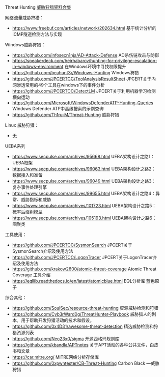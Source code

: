 Threat Hunting [威胁狩猎资料合集]()

网络流量威胁狩猎：
- https://www.freebuf.com/articles/network/202634.html   基于统计分析的ICMP隧道检测方法与实现

Windows威胁狩猎：
- https://github.com/infosecn1nja/AD-Attack-Defense    AD杀伤链攻击与防御
- https://speakerdeck.com/heirhabarov/hunting-for-privilege-escalation-in-windows-environment   在Windows环境中寻找权限提升
- https://github.com/beahunt3r/Windows-Hunting   Windows狩猎
- https://github.com/JPCERTCC/ToolAnalysisResultSheet   JPCERT关于内网渗透常用的49个工具在windows下的事件分析
- https://github.com/JPCERTCC/DetectLM   JPCERT关于利用机器学习检测横向运动
- https://github.com/Microsoft/WindowsDefenderATP-Hunting-Queries   Windows Defender ATP中高级搜索的示例查询
- https://github.com/Th1ru-M/Threat-Hunting   威胁狩猎

Linux 威胁狩猎：
- 无


UEBA系列
- https://www.secpulse.com/archives/95668.html  UEBA架构设计之路1：UEBA框架
- https://www.secpulse.com/archives/96063.html  UEBA架构设计之路2：数据接入和准备
- https://www.secpulse.com/archives/96049.html  UEBA架构设计之路3：复杂事件处理引擎
- https://www.secpulse.com/archives/99655.html  UEBA架构设计之路4：异常、威胁指标和威胁
- https://www.secpulse.com/archives/101723.html UEBA架构设计之路5： 概率后缀树模型
- https://www.secpulse.com/archives/105193.html UEBA架构设计之路6： 图聚类


工具使用：
- https://github.com/JPCERTCC/SysmonSearch   JPCERT关于SysmonSearch介绍及使用方法
- https://github.com/JPCERTCC/LogonTracer    JPCERT关于LogonTracer介绍及使用方法
- https://github.com/krakow2600/atomic-threat-coverage   Atomic Threat Coverage 工具介绍
- https://eqllib.readthedocs.io/en/latest/atomicblue.html    EQL分析库 蓝色原子

综合其他：
- <https://github.com/SoulSec/resource-threat-hunting>   资源威胁检测和狩猎
- https://github.com/Cyb3rWard0g/ThreatHunter-Playbook   威胁猎人的剧本，用于帮助开发狩猎活动的技术和假设。
- https://github.com/0x4D31/awesome-threat-detection   精选威胁检测和狩猎资源列表
- https://github.com/Neo23x0/sigma   开源西格玛规则库
- https://github.com/kbandla/APTnotes   关于APT活动的各种公共文件，白皮书和文章
- https://car.mitre.org/    MITRE网络分析存储库
- https://github.com/0xpwntester/CB-Threat-Hunting   Carbon Black —威胁狩猎

